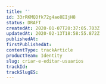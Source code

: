 ```yaml
---
title: ''
id: 33rRKMQDfk72g4ao8EIjH8
status: DRAFT
createdAt: 2020-01-07T20:37:05.703Z
updatedAt: 2020-02-13T18:58:55.872Z
publishedAt: 
firstPublishedAt: 
contentType: trackArticle
productTeam: Identity
slug: criar-e-editar-usuarios
trackId: 
trackSlugES: 
---
```



